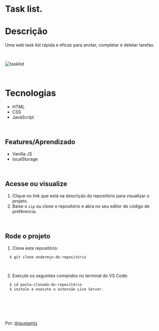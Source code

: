 # Task list.

# Descrição
Uma web task list rápida e eficaz para anotar, completar e deletar tarefas. 

<br>

![tasklist](https://user-images.githubusercontent.com/113216494/213932546-4e8d1121-593e-4326-8264-f9713cd5f68a.png)

<br>

# Tecnologias
- HTML
- CSS
- JavaScript

<br>

## Features/Aprendizado
- Vanilla JS
- localStorage

<br>

## Acesse ou visualize
1. Clique no *link* que está na descrição do repositório para visualizar o projeto.
2. Baixe o `zip` ou clone o repositório e abra no seu editor de código de prefêrencia.

<br>


## Rode o projeto
1. Clone este repositório:
```sh
  $ git clone endereço-do-repositório
```

<br>

2. Execute os seguintes comandos no terminal do VS Code:
```sh
  $ cd pasta-clonada-do-repositório 
  $ instale e execute a extensão Live Server.
  
```
<br>
<br>
<br>

Por: <a href="https://github.com/gustamtz">@gustamtz </a>


